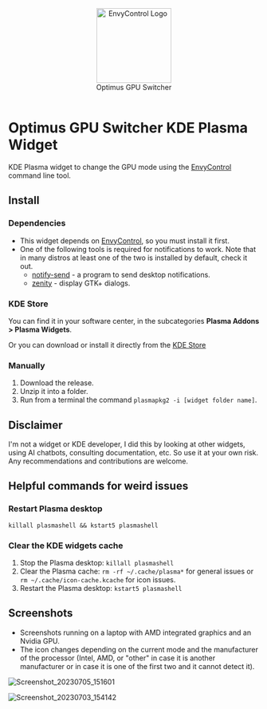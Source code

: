 <div align="center">
<picture>
  <source media="(prefers-color-scheme: dark)" srcset="https://github.com/enielrodriguez/optimus-gpu-switcher/assets/31964610/e53ed013-8a7a-40b8-8c4e-a7dfdce15e93">
  <img alt="EnvyControl Logo" src="https://github.com/enielrodriguez/optimus-gpu-switcher/assets/31964610/e53ed013-8a7a-40b8-8c4e-a7dfdce15e93" height="150px">
</picture>
  <br>
  Optimus GPU Switcher
</div>
<br>

# Optimus GPU Switcher KDE Plasma Widget
KDE Plasma widget to change the GPU mode using the [EnvyControl](https://github.com/bayasdev/envycontrol) command line tool.

## Install

### Dependencies

- This widget depends on [EnvyControl](https://github.com/bayasdev/envycontrol), so you must install it first.
- One of the following tools is required for notifications to work. Note that in many distros at least one of the two is installed by default, check it out.
  - [notify-send](https://www.commandlinux.com/man-page/man1/notify-send.1.html) - a program to send desktop notifications.
  - [zenity](https://www.commandlinux.com/man-page/man1/zenity.1.html) - display GTK+ dialogs.

### KDE Store
You can find it in your software center, in the subcategories **Plasma Addons > Plasma Widgets**.  

Or you can download or install it directly from the [KDE Store](https://store.kde.org/p/2053791/)

### Manually
1. Download the release.
2. Unzip it into a folder.
3. Run from a terminal the command `plasmapkg2 -i [widget folder name]`.

## Disclaimer
I'm not a widget or KDE developer, I did this by looking at other widgets, using AI chatbots, consulting documentation, etc. So use it at your own risk.
Any recommendations and contributions are welcome.

## Helpful commands for weird issues

### Restart Plasma desktop
`killall plasmashell && kstart5 plasmashell`

### Clear the KDE widgets cache

1. Stop the Plasma desktop: `killall plasmashell`
2. Clear the Plasma cache: `rm -rf ~/.cache/plasma*` for general issues or `rm ~/.cache/icon-cache.kcache` for icon issues.
3. Restart the Plasma desktop: `kstart5 plasmashell`

## Screenshots
- Screenshots running on a laptop with AMD integrated graphics and an Nvidia GPU.
- The icon changes depending on the current mode and the manufacturer of the processor (Intel, AMD, or "other" in case it is another manufacturer or in case it is one of the first two and it cannot detect it).

![Screenshot_20230705_151601](https://github.com/enielrodriguez/optimus-gpu-switcher/assets/31964610/0c879552-93e3-49d9-ac56-d05284ab5c16)

![Screenshot_20230703_154142](https://github.com/enielrodriguez/optimus-gpu-switcher/assets/31964610/b6865586-167e-4c87-af91-76eb1794165d)
